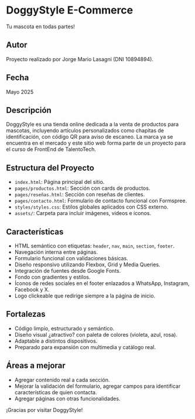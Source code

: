 # DoggyStyle E-Commerce
Tu mascota en todas partes!
## Autor
Proyecto realizado por Jorge Mario Lasagni (DNI 10894894).

## Fecha
Mayo 2025

## Descripción
DoggyStyle es una tienda online dedicada a la venta de productos para mascotas, incluyendo artículos personalizados como chapitas de identificación, con código QR para aviso de escaneo. La marca ya se encuentra en el mercado y este sitio web forma parte de un proyecto para el curso de FrontEnd de TalentoTech.

## Estructura del Proyecto
- `index.html`: Página principal del sitio.
- `pages/productos.html`: Sección con cards de productos.
- `pages/reseñas.html`: Sección con reseñas de clientes.
- `pages/contacto.html`: Formulario de contacto funcional con Formspree.
- `styles/styles.css`: Estilos globales aplicados con CSS externo.
- `assets/`: Carpeta para incluir imágenes, videos e íconos.

## Características
- HTML semántico con etiquetas: `header`, `nav`, `main`, `section`, `footer`.
- Navegación interna entre páginas.
- Formulario funcional con validaciones básicas.
- Diseño responsivo utilizando Flexbox, Grid y Media Queries.
- Integración de fuentes desde Google Fonts.
- Fondo con gradientes y estilos.
- Íconos de redes sociales en el footer enlazados a WhatsApp, Instagram, Facebook y X.
- Logo clickeable que redirige siempre a la página de inicio.

## Fortalezas
- Código limpio, estructurado y semántico.
- Diseño visual ¿atractivo? con paleta de colores (violeta, azul, rosa).
- Adaptable a distintos dispositivos.
- Preparado para expansión con multimedia y catálogo real.

## Áreas a mejorar
- Agregar contenido real a cada sección.
- Mejorar la validación del formulario, agregar campos para identificar características de quien contacta.
- Agregar páginas con otras funcionalidades.

¡Gracias por visitar DoggyStyle!
